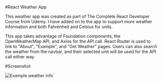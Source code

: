 #React Weather App

This weather app was created as part of The Complete React Developer Course from Udemy. I have added on to the app to support more weather information and both Fahrenheit and Celsius for units. 

This app takes advantage of Foundation components, the OpenWeatherMap API, and Axios for the API call. React Router is used to link to "About", "Example", and "Get Weather" pages. Users can also search the weather from the navbar, and their selected unit will be used for the API call either way.

#Screenshot

![Example weather info](http://i.imgur.com/GwEioi0.jpg "Weather search for LA")`